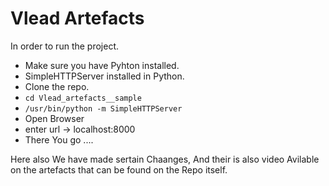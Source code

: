 # Vlead Artefacts

In order to run the project.<br/>
- Make sure you have Pyhton installed.
- SimpleHTTPServer installed in Python.
- Clone the repo.
- <code>cd Vlead_artefacts__sample</code>
- <code>/usr/bin/python -m SimpleHTTPServer</code>
- Open Browser
- enter url -> localhost:8000
- There You go ....

Here also We have made sertain Chaanges, And their is also video Avilable on the artefacts that can be found on the Repo itself.
